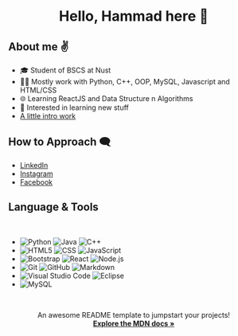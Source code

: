 <div id="top"></div>

<!--
*** Thanks for checking out the Best-README-Template. If you have a suggestion
*** that would make this better, please fork the repo and create a pull request
*** or simply open an issue with the tag "enhancement".
*** Don't forget to give the project a star!
*** Thanks again! Now go create something AMAZING! :D
-->

<!-- HEADING -->
<h1 align="center"> Hello, Hammad here 🧒</h1>

<!-- ABOUT ME -->
<h2> About me ✌ </h2>
<ul>
  <li> 🎓 Student of BSCS at Nust </li>
  <li> 👨‍💻 Mostly work with Python, C++, OOP, MySQL, Javascript and HTML/CSS </li>
  <li> 🌐 Learning ReactJS and Data Structure n Algorithms  </li>
  <li> 💯 Interested in learning new stuff </li>
  <!-- AN INSIGHT INTO MY PORTFOLIO -->
  <li><a href="My Portfolio.html"> A little intro work </a></li>
</ul>

<!-- HOW TO APPROACH --> 
<h2> How to Approach 🗨 </h2>
<ul>
  <li><a href="https://www.linkedin.com/in/hammad-ahmed-4676a6225/">LinkedIn</a></li>
  <li><a href="https://www.instagram.com/hammadjanjua620/">Instagram</a></li>
  <li><a href="https://www.facebook.com/hammad.janjua.794">Facebook</a></li>
</ul>

<!-- LANG & TOOLS -->
<h2> Language & Tools </h2>
<br>

<!-- PROJECT LOGOS-->

 - ![Python](https://img.shields.io/badge/-Python-333333?style=flat&logo=python)
  ![Java](https://img.shields.io/badge/-Java-333333?style=flat&logo=Java&logoColor=007396)
  ![C++](https://img.shields.io/badge/-C++-333333?style=flat&logo=C%2B%2B&logoColor=00599C)
 - ![HTML5](https://img.shields.io/badge/-HTML5-333333?style=flat&logo=HTML5)
  ![CSS](https://img.shields.io/badge/-CSS-333333?style=flat&logo=CSS3&logoColor=1572B6)
  ![JavaScript](https://img.shields.io/badge/-JavaScript-333333?style=flat&logo=javascript)
 - ![Bootstrap](https://img.shields.io/badge/-Bootstrap-333333?style=flat&logo=bootstrap&logoColor=563D7C)
  ![React](https://img.shields.io/badge/-React-333333?style=flat&logo=react)
  ![Node.js](https://img.shields.io/badge/-Node.js-333333?style=flat&logo=node.js)
 - ![Git](https://img.shields.io/badge/-Git-333333?style=flat&logo=git)
  ![GitHub](https://img.shields.io/badge/-GitHub-333333?style=flat&logo=github)
  ![Markdown](https://img.shields.io/badge/-Markdown-333333?style=flat&logo=markdown)
 - ![Visual Studio Code](https://img.shields.io/badge/-Visual%20Studio%20Code-333333?style=flat&logo=visual-studio-code&logoColor=007ACC)
  ![Eclipse](https://img.shields.io/badge/-Eclipse-333333?style=flat&logo=eclipse-ide&logoColor=2C2255)
 - ![MySQL](https://img.shields.io/badge/-MySQL-333333?style=flat&logo=mysql)


<br>

<p align="center">
    An awesome README template to jumpstart your projects!
    <br />
    <a href="https://developer.mozilla.org/en-US/docs/Web/JavaScript"><strong>Explore the MDN docs »</strong></a>
    <br />
    
  </p>
